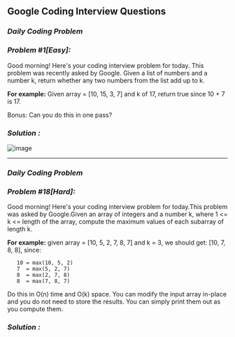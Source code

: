 ## Google Coding Interview Questions

### **_Daily Coding Problem_**
### **_Problem #1[Easy]:_**

Good morning! Here's your coding interview problem for today. This problem was recently asked by Google. Given a list of numbers and a number k, return whether any two numbers from the list add up to k.

**For example:**  Given array = [10, 15, 3, 7] and k of 17, return true since 10 + 7 is 17.

Bonus: Can you do this in one pass?

### **_Solution :_**

![image](https://user-images.githubusercontent.com/32637622/60755485-1fc22100-9ff9-11e9-85cb-7a7074aa35b0.png)


--------------------------------

### **_Daily Coding Problem_**
### **_Problem #18[Hard]:_**

Good morning! Here's your coding interview problem for today.This problem was asked by Google.Given an array of integers and a number k,
where 1 <= k <= length of the array, compute the maximum values of each subarray of length k.

**For example:** given array = [10, 5, 2, 7, 8, 7] and k = 3, we should get: [10, 7, 8, 8], since:
```
   10 = max(10, 5, 2)
   7  = max(5, 2, 7)
   8  = max(2, 7, 8)
   8  = max(7, 8, 7)
```   
Do this in O(n) time and O(k) space. You can modify the input array in-place and you do not need to store the results. You can simply
print them out as you compute them.

### **_Solution :_**
